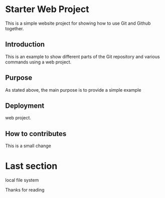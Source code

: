 # Starter Web Project

This is a simple website project for showing how to use Git and Github together.

## Introduction 

This is an example to show different parts of the Git repository and various commands using a web project.

## Purpose

As stated above, the main purpose is to provide a simple example

## Deployment
web project.

## How to contributes
This is a small change 

# Last section
local file system

Thanks for reading
